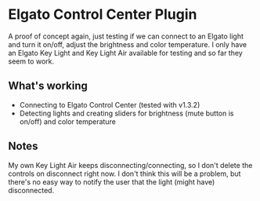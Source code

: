 # Elgato Control Center Plugin

A proof of concept again, just testing if we can connect to an Elgato light and turn it on/off, adjust the brightness and color temperature. I only have an Elgato Key Light and Key Light Air available for testing and so far they seem to work.

## What's working

- Connecting to Elgato Control Center (tested with v1.3.2)
- Detecting lights and creating sliders for brightness (mute button is on/off) and color temperature

## Notes

My own Key Light Air keeps disconnecting/connecting, so I don't delete the controls on disconnect right now. I don't think this will be a problem, but there's no easy way to notify the user that the light (might have) disconnected.